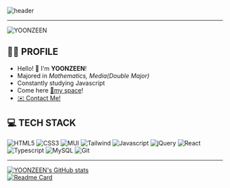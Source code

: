 
![header](https://capsule-render.vercel.app/api?type=transparent&fontColor=849bc3&height=100&section=header&text=YOONZEEN&fontSize=90&animation=twinkling)
___
![YOONZEEN](https://github.com/yoonzeen/yoonzeen/blob/master/image/profile_zeen.gif?raw=true)
## 👩‍💻 PROFILE
- Hello! 👋 I'm __YOONZEEN__!
- Majored in *Mathematics, Media(Double Major)*
- Constantly studying Javascript
- Come here [🎨my space](https://zeen.netlify.app/)! 
- [✉️ Contact Me!](yjieuno_o@naver.com)

## 💻 TECH STACK
![HTML5](https://img.shields.io/badge/HTML5-E34F26?logo=html5&logoColor=white)
![CSS3](https://img.shields.io/badge/CSS3-1572B6?logo=CSS3&logoColor=white)
![MUI](https://img.shields.io/badge/MUI-007FFF?logo=MUI&logoColor=white)
![Tailwind](https://img.shields.io/badge/Tailwind%20CSS-06B6D4?logo=Tailwind%20CSS&logoColor=white)
![Javascript](https://img.shields.io/badge/Javascript-F7DF1E?logo=Javascript&logoColor=white)
![jQuery](https://img.shields.io/badge/jQuery-0769AD?logo=jQuery&logoColor=white)
![React](https://img.shields.io/badge/React-61DAFB?logo=React&logoColor=white)
![Typescript](https://img.shields.io/badge/Typescript-3178C6?logo=Typescript&logoColor=white)
![MySQL](https://img.shields.io/badge/MySQL-4479A1?logo=MySQL&logoColor=white)
![Git](https://img.shields.io/badge/Git-F05032?logo=Git&logoColor=white)
<br/>
___
[![YOONZEEN's GitHub stats](https://github-readme-stats.vercel.app/api?username=yoonzeen&bg_color=9A86A4&title_color=B7E5DD&text_color=fff&hide=prs,contribs)](https://github.com/yoonzeen/zeen)
<br/>
[![Readme Card](https://github-readme-stats.vercel.app/api/pin/?username=yoonzeen&zeen&repo=zeen&bg_color=B1BCE6&title_color=F1F0C0&text_color=fff&strokeWidth=0)](https://github.com/yoonzeen/zeen)

